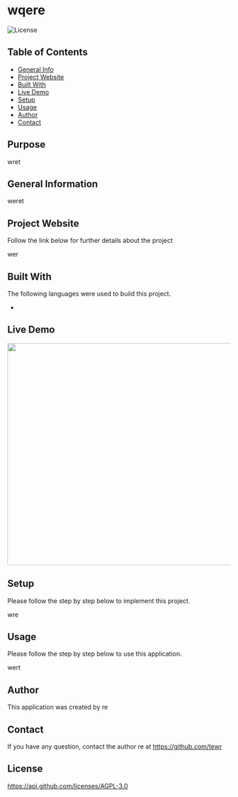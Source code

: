 
# wqere 

![License](https://img.shields.io/badge/License-AGPL%5F3.0-orange.svg?style=plastic&logo=appveyor)

## Table of Contents
* [General Info](#general-information)
* [Project Website](#project-website)
* [Built With](#Built-With)
* [Live Demo](#live-demo)
* [Setup](#setup)
* [Usage](#usage)
* [Author](#author)
* [Contact](#Contact)

## Purpose
wret 


## General Information
weret 

 

 


## Project Website
Follow the link below for further details about the project 

wer 


## Built With
The following languages were used to build this project. 

*  


## Live Demo
 <img src="assets/images/were.gif" width="550" height="500"> 


## Setup
Please follow the step by step below to implement this project. 

wre 


## Usage
Please follow the step by step below to use this application. 

wert 


## Author
This application was created by re

## Contact
If you have any question, contact the author re at https://github.com/tewr

## License
 https://api.github.com/licenses/AGPL-3.0
